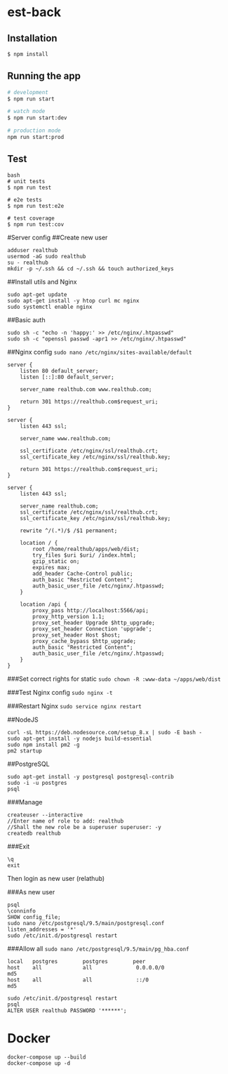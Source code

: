 # est-back

## Installation

```bash
$ npm install
```

## Running the app

```bash
# development
$ npm run start

# watch mode
$ npm run start:dev

# production mode
npm run start:prod
```

## Test

```
bash
# unit tests
$ npm run test

# e2e tests
$ npm run test:e2e

# test coverage
$ npm run test:cov
```

#Server config
##Create new user
```
adduser realthub
usermod -aG sudo realthub
su - realthub
mkdir -p ~/.ssh && cd ~/.ssh && touch authorized_keys
```

##Install utils and Nginx
```
sudo apt-get update
sudo apt-get install -y htop curl mc nginx
sudo systemctl enable nginx
```

##Basic auth
```
sudo sh -c "echo -n 'happy:' >> /etc/nginx/.htpasswd"
sudo sh -c "openssl passwd -apr1 >> /etc/nginx/.htpasswd"
```

##Nginx config
`sudo nano /etc/nginx/sites-available/default`

```
server {
	listen 80 default_server;
	listen [::]:80 default_server;

	server_name realthub.com www.realthub.com;

	return 301 https://realthub.com$request_uri;
}

server {
    listen 443 ssl;

    server_name www.realthub.com;
    
    ssl_certificate /etc/nginx/ssl/realthub.crt;
    ssl_certificate_key /etc/nginx/ssl/realthub.key;

    return 301 https://realthub.com$request_uri;
}

server {
    listen 443 ssl;

    server_name realthub.com;
    ssl_certificate /etc/nginx/ssl/realthub.crt;
    ssl_certificate_key /etc/nginx/ssl/realthub.key;
    
    rewrite ^/(.*)/$ /$1 permanent;

    location / {
        root /home/realthub/apps/web/dist;
        try_files $uri $uri/ /index.html;
        gzip_static on;
        expires max;
        add_header Cache-Control public;
        auth_basic "Restricted Content";
        auth_basic_user_file /etc/nginx/.htpasswd;
    }

    location /api {
        proxy_pass http://localhost:5566/api;
        proxy_http_version 1.1;
        proxy_set_header Upgrade $http_upgrade;
        proxy_set_header Connection 'upgrade';
        proxy_set_header Host $host;
        proxy_cache_bypass $http_upgrade;
        auth_basic "Restricted Content";
        auth_basic_user_file /etc/nginx/.htpasswd;
    }
}
```

###Set correct rights for static
`sudo chown -R :www-data ~/apps/web/dist`

###Test Nginx config
`sudo nginx -t`

###Restart Nginx
`sudo service nginx restart`

##NodeJS
```
curl -sL https://deb.nodesource.com/setup_8.x | sudo -E bash -
sudo apt-get install -y nodejs build-essential
sudo npm install pm2 -g
pm2 startup
```

##PostgreSQL
```
sudo apt-get install -y postgresql postgresql-contrib
sudo -i -u postgres
psql
```

###Manage
```
createuser --interactive
//Enter name of role to add: realthub
//Shall the new role be a superuser superuser: -y
createdb realthub
```

###Exit
```
\q
exit
```

Then login as new user (relathub)

###As new user
```
psql
\conninfo
SHOW config_file;
sudo nano /etc/postgresql/9.5/main/postgresql.conf
listen_addresses = '*'
sudo /etc/init.d/postgresql restart
```

###Allow all
`sudo nano /etc/postgresql/9.5/main/pg_hba.conf`

```
local   postgres        postgres        peer
host    all             all              0.0.0.0/0                       md5
host    all             all              ::/0                            md5
```

```
sudo /etc/init.d/postgresql restart
psql
ALTER USER realthub PASSWORD '******';
```

# Docker

```
docker-compose up --build
docker-compose up -d
```
